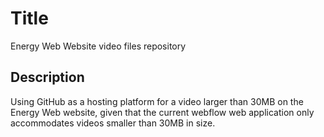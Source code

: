 # Title
Energy Web Website video files repository

## Description
Using GitHub as a hosting platform for a video larger than 30MB on the Energy Web website, given that the current webflow web application only accommodates videos smaller than 30MB in size.


